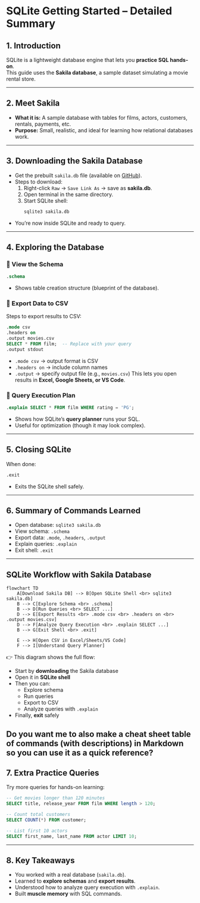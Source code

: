 # SQLite Getting Started – Detailed Summary

## 1. Introduction
SQLite is a lightweight database engine that lets you **practice SQL hands-on**.  
This guide uses the **Sakila database**, a sample dataset simulating a movie rental store.

---

## 2. Meet Sakila
- **What it is:** A sample database with tables for films, actors, customers, rentals, payments, etc.
- **Purpose:** Small, realistic, and ideal for learning how relational databases work.

---

## 3. Downloading the Sakila Database
- Get the prebuilt `sakila.db` file (available on [GitHub](https://github.com/ivanceras/sakila/blob/master/sqlite-sakila-db/sakila.db)).
- Steps to download:
  1. Right-click `Raw` → `Save Link As` → save as **sakila.db**.
  2. Open terminal in the same directory.
  3. Start SQLite shell:
     ```bash
     sqlite3 sakila.db
     ```
- You’re now inside SQLite and ready to query.

---

## 4. Exploring the Database

### 🔹 View the Schema
```sql
.schema
```
- Shows table creation structure (blueprint of the database).

### 🔹 Export Data to CSV
Steps to export results to CSV:
```sql
.mode csv
.headers on
.output movies.csv
SELECT * FROM film;  -- Replace with your query
.output stdout
```
- `.mode csv` → output format is CSV
- `.headers on` → include column names
- `.output` → specify output file (e.g., `movies.csv`)
This lets you open results in **Excel, Google Sheets, or VS Code**.

### 🔹 Query Execution Plan
```sql
.explain SELECT * FROM film WHERE rating = 'PG';
```
- Shows how SQLite’s **query planner** runs your SQL.
- Useful for optimization (though it may look complex).
---

## 5. Closing SQLite
When done:
```sql
.exit
```
- Exits the SQLite shell safely.
---

## 6. Summary of Commands Learned
- Open database: `sqlite3 sakila.db`
- View schema: `.schema`
- Export data: `.mode`, `.headers`, `.output`
- Explain queries: `.explain`
- Exit shell: `.exit`
---

## SQLite Workflow with Sakila Database

```mermaid
flowchart TD
    A[Download Sakila DB] --> B[Open SQLite Shell <br> sqlite3 sakila.db]
    B --> C[Explore Schema <br> .schema]
    B --> D[Run Queries <br> SELECT ...]
    D --> E[Export Results <br> .mode csv <br> .headers on <br> .output movies.csv]
    D --> F[Analyze Query Execution <br> .explain SELECT ...]
    B --> G[Exit Shell <br> .exit]
    
    E --> H[Open CSV in Excel/Sheets/VS Code]
    F --> I[Understand Query Planner]
```

👉 This diagram shows the full flow:
- Start by **downloading** the Sakila database  
- Open it in **SQLite shell**  
- Then you can:  
  - Explore schema  
  - Run queries  
  - Export to CSV  
  - Analyze queries with `.explain`  
- Finally, **exit** safely  

Do you want me to also make a **cheat sheet table of commands** (with descriptions) in Markdown so you can use it as a quick reference?
---

## 7. Extra Practice Queries
Try more queries for hands-on learning:
```sql
-- Get movies longer than 120 minutes
SELECT title, release_year FROM film WHERE length > 120;

-- Count total customers
SELECT COUNT(*) FROM customer;

-- List first 10 actors
SELECT first_name, last_name FROM actor LIMIT 10;
```
---

## 8. Key Takeaways
- You worked with a real database (`sakila.db`).
- Learned to **explore schemas** and **export results**.
- Understood how to analyze query execution with `.explain`.
- Built **muscle memory** with SQL commands.
